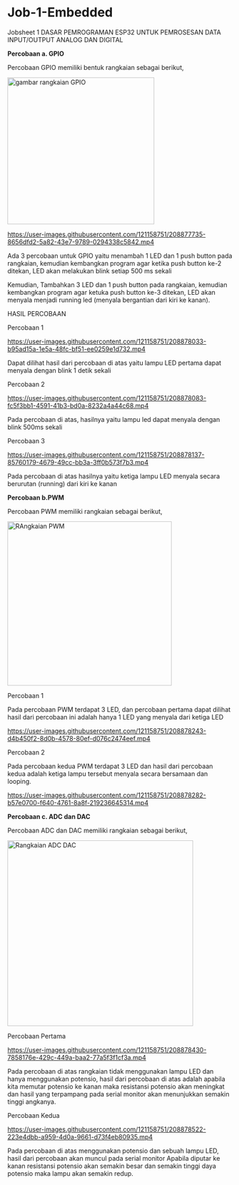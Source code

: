 # Job-1-Embedded
Jobsheet 1 DASAR PEMROGRAMAN ESP32 UNTUK  PEMROSESAN DATA INPUT/OUTPUT ANALOG  DAN DIGITAL

**Percobaan a. GPIO**

Percobaan GPIO memiliki bentuk rangkaian sebagai berikut,

<img width="329" alt="gambar rangkaian GPIO" src="https://user-images.githubusercontent.com/121158751/208877546-5725864b-c010-41bd-97c4-62e95759138d.png">





https://user-images.githubusercontent.com/121158751/208877735-8656dfd2-5a82-43e7-9789-0294338c5842.mp4


Ada 3 percobaan untuk GPIO yaitu menambah 1 LED dan 1 push button pada rangkaian, kemudian kembangkan 
program agar ketika push button ke-2 ditekan, LED akan melakukan blink 
setiap 500 ms sekali

Kemudian, Tambahkan 3 LED dan 1 push button pada rangkaian, kemudian kembangkan 
program agar ketuka push button ke-3 ditekan, LED akan menyala menjadi 
running led (menyala bergantian dari kiri ke kanan). 

HASIL PERCOBAAN

Percobaan 1



https://user-images.githubusercontent.com/121158751/208878033-b95ad15a-1e5a-48fc-bf51-ee0259e1d732.mp4



Dapat dilihat hasil dari percobaan di atas yaitu lampu LED pertama dapat menyala dengan blink 1 detik sekali

Percobaan 2



https://user-images.githubusercontent.com/121158751/208878083-fc5f3bb1-4591-41b3-bd0a-8232a4a44c68.mp4



Pada percobaan di atas, hasilnya yaitu lampu led dapat menyala dengan blink 500ms sekali

Percobaan 3 



https://user-images.githubusercontent.com/121158751/208878137-85760179-4679-49cc-bb3a-3ff0b573f7b3.mp4



Pada percobaan di atas hasilnya yaitu ketiga lampu LED menyala secara berurutan (running) dari kiri ke kanan


**Percobaan b.PWM**

Percobaan PWM memiliki rangkaian sebagai berikut,


<img width="368" alt="RAngkaian PWM" src="https://user-images.githubusercontent.com/121158751/208878195-72d003c8-b8e5-413f-af7b-db0d80b11633.png">



Percobaan 1 

Pada percobaan PWM terdapat 3 LED, dan percobaan pertama dapat dilihat hasil dari percobaan ini adalah hanya 
1 LED yang menyala dari ketiga LED 



https://user-images.githubusercontent.com/121158751/208878243-d4b450f2-8d0b-4578-80ef-d076c2474eef.mp4



Percobaan 2

Pada percobaan kedua PWM terdapat 3 LED dan hasil dari percobaan kedua adalah ketiga lampu tersebut
menyala secara bersamaan dan looping.




https://user-images.githubusercontent.com/121158751/208878282-b57e0700-f640-4761-8a8f-219236645314.mp4




**Percobaan c. ADC dan DAC**

Percobaan ADC dan DAC memiliki rangkaian sebagai berikut,


<img width="416" alt="Rangkaian ADC DAC" src="https://user-images.githubusercontent.com/121158751/208878367-05df5a59-9b79-4be6-a5e2-5ae79f7ad04a.png">


Percobaan Pertama



https://user-images.githubusercontent.com/121158751/208878430-7858176e-429c-449a-baa2-77a5f3f1cf3a.mp4



Pada percobaan di atas rangkaian tidak menggunakan lampu LED dan hanya menggunakan potensio, hasil dari percobaan di atas adalah
apabila kita memutar potensio ke kanan maka resistansi potensio akan meningkat dan hasil yang terpampang pada serial monitor
akan menunjukkan semakin tinggi angkanya.

Percobaan Kedua



https://user-images.githubusercontent.com/121158751/208878522-223e4dbb-a959-4d0a-9661-d73f4eb80935.mp4



Pada percobaan di atas menggunakan potensio dan sebuah lampu LED, hasil dari percobaan akan muncul pada serial monitor
Apabila diputar ke kanan resistansi potensio akan semakin besar dan semakin tinggi daya potensio maka lampu akan semakin redup.
